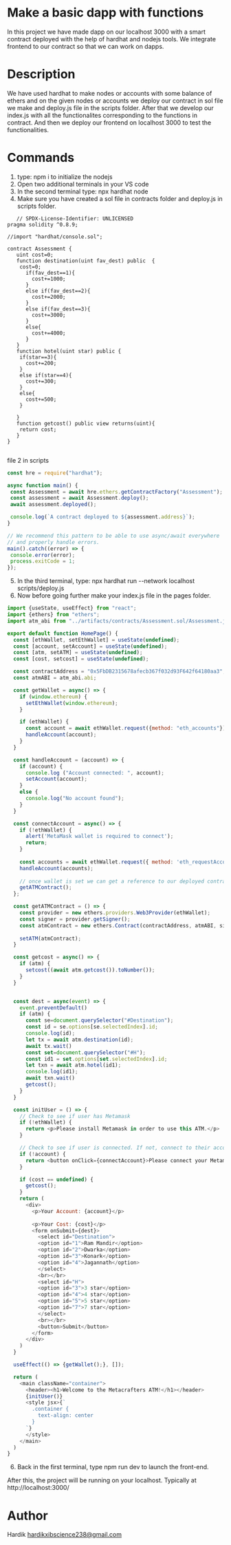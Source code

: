 # Make a basic dapp with functions

In this project we have made dapp on our localhost 3000 with a smart contract deployed with the help of hardhat and nodejs tools. We integrate frontend to our contract so that we can work on dapps.

# Description

We have used hardhat to make nodes or accounts with some balance of ethers and on the given nodes or accounts we deploy our contract in sol file we make and deploy.js file in the scripts folder. After that we develop our index.js with all the functionalites corresponding to the functions in contract. And then we deploy our frontend on localhost 3000 to test the functionalities.

# Commands

1. type: npm i to initialize the nodejs
2. Open two additional terminals in your VS code
3. In the second terminal type: npx hardhat node
4. Make sure you have created a sol file in contracts folder and deploy.js in scripts folder.
```Assessment.sol
   // SPDX-License-Identifier: UNLICENSED
pragma solidity ^0.8.9;

//import "hardhat/console.sol";

contract Assessment {
   uint cost=0;
   function destination(uint fav_dest) public  {
    cost=0;
      if(fav_dest==1){
        cost+=1000;
      }
      else if(fav_dest==2){
        cost+=2000;
      }
      else if(fav_dest==3){
        cost+=3000;
      } 
      else{
        cost+=4000;
      }
   }
   function hotel(uint star) public {
    if(star==3){
      cost+=200;
    }
    else if(star==4){
      cost+=300;
    }
    else{
      cost+=500;
    }
    
   }
   function getcost() public view returns(uint){
    return cost;
   }
}


```

file 2 in scripts

 ``` deploy.js
const hre = require("hardhat");

async function main() {
  const Assessment = await hre.ethers.getContractFactory("Assessment");
  const assessment = await Assessment.deploy();
  await assessment.deployed();

  console.log(`A contract deployed to ${assessment.address}`);
}

// We recommend this pattern to be able to use async/await everywhere
// and properly handle errors.
main().catch((error) => {
  console.error(error);
  process.exitCode = 1;
});

```

5. In the third terminal, type: npx hardhat run --network localhost scripts/deploy.js
6. Now before going further make your index.js file in the pages folder.

```index.js
import {useState, useEffect} from "react";
import {ethers} from "ethers";
import atm_abi from "../artifacts/contracts/Assessment.sol/Assessment.json";

export default function HomePage() {
  const [ethWallet, setEthWallet] = useState(undefined);
  const [account, setAccount] = useState(undefined);
  const [atm, setATM] = useState(undefined);
  const [cost, setcost] = useState(undefined);

  const contractAddress = "0x5FbDB2315678afecb367f032d93F642f64180aa3";
  const atmABI = atm_abi.abi;

  const getWallet = async() => {
    if (window.ethereum) {
      setEthWallet(window.ethereum);
    }

    if (ethWallet) {
      const account = await ethWallet.request({method: "eth_accounts"});
      handleAccount(account);
    }
  }

  const handleAccount = (account) => {
    if (account) {
      console.log ("Account connected: ", account);
      setAccount(account);
    }
    else {
      console.log("No account found");
    }
  }

  const connectAccount = async() => {
    if (!ethWallet) {
      alert('MetaMask wallet is required to connect');
      return;
    }
  
    const accounts = await ethWallet.request({ method: 'eth_requestAccounts' });
    handleAccount(accounts);
    
    // once wallet is set we can get a reference to our deployed contract
    getATMContract();
  };

  const getATMContract = () => {
    const provider = new ethers.providers.Web3Provider(ethWallet);
    const signer = provider.getSigner();
    const atmContract = new ethers.Contract(contractAddress, atmABI, signer);
 
    setATM(atmContract);
  }

  const getcost = async() => {
    if (atm) {
      setcost((await atm.getcost()).toNumber());
    }
  }


  const dest = async(event) => {
    event.preventDefault()
    if (atm) {
      const se=document.querySelector("#Destination");
      const id = se.options[se.selectedIndex].id;
      console.log(id);
      let tx = await atm.destination(id);
      await tx.wait()
      const set=document.querySelector("#H");
      const id1 = set.options[set.selectedIndex].id;
      let txn = await atm.hotel(id1);
      console.log(id1);
      await txn.wait()
      getcost();
    }
  }

  const initUser = () => {
    // Check to see if user has Metamask
    if (!ethWallet) {
      return <p>Please install Metamask in order to use this ATM.</p>
    }

    // Check to see if user is connected. If not, connect to their account
    if (!account) {
      return <button onClick={connectAccount}>Please connect your Metamask wallet</button>
    }

    if (cost == undefined) {
      getcost();
    }
    return (
      <div>
        <p>Your Account: {account}</p>
        
        <p>Your Cost: {cost}</p>
        <form onSubmit={dest}>
          <select id="Destination">
          <option id="1">Ram Mandir</option>
          <option id="2">Dwarka</option>
          <option id="3">Konark</option>
          <option id="4">Jagannath</option>
          </select>
          <br></br>
          <select id="H">
          <option id="3">3 star</option>
          <option id="4">4 star</option>
          <option id="5">5 star</option>
          <option id="7">7 star</option>
          </select>
          <br></br>
          <button>Submit</button>
        </form>
      </div>
    )
  }

  useEffect(() => {getWallet();}, []);

  return (
    <main className="container">
      <header><h1>Welcome to the Metacrafters ATM!</h1></header>
      {initUser()}
      <style jsx>{`
        .container {
          text-align: center
        }
      `}
      </style>
    </main>
  )
}
```

6. Back in the first terminal, type npm run dev to launch the front-end.

After this, the project will be running on your localhost. 
Typically at http://localhost:3000/

# Author
Hardik
hardikxibscience238@gmail.com

